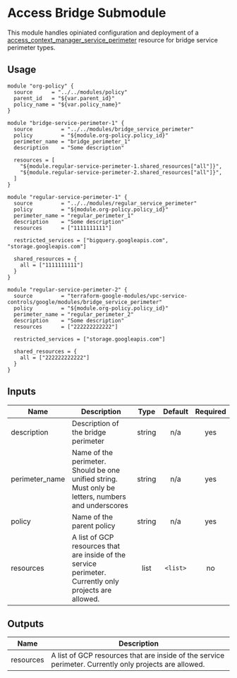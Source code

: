 # Access Bridge Submodule

This module handles opiniated configuration and deployment of a [access_context_manager_service_perimeter](https://www.terraform.io/docs/providers/google/r/access_context_manager_service_perimeter.html) resource for bridge service perimeter types.

## Usage 
```hcl
module "org-policy" {
  source      = "../../modules/policy"
  parent_id   = "${var.parent_id}"
  policy_name = "${var.policy_name}"
}

module "bridge-service-perimeter-1" {
  source         = "../../modules/bridge_service_perimeter"
  policy         = "${module.org-policy.policy_id}"
  perimeter_name = "bridge_perimeter_1"
  description    = "Some description"

  resources = [
    "${module.regular-service-perimeter-1.shared_resources["all"]}",
    "${module.regular-service-perimeter-2.shared_resources["all"]}",
  ]
}

module "regular-service-perimeter-1" {
  source         = "../../modules/regular_service_perimeter"
  policy         = "${module.org-policy.policy_id}"
  perimeter_name = "regular_perimeter_1"
  description    = "Some description"
  resources      = ["1111111111"]

  restricted_services = ["bigquery.googleapis.com", "storage.googleapis.com"]

  shared_resources = {
    all = ["1111111111"]
  }
}

module "regular-service-perimeter-2" {
  source         = "terraform-google-modules/vpc-service-controls/google/modules/bridge_service_perimeter"
  policy         = "${module.org-policy.policy_id}"
  perimeter_name = "regular_perimeter_2"
  description    = "Some description"
  resources      = ["222222222222"]

  restricted_services = ["storage.googleapis.com"]

  shared_resources = {
    all = ["222222222222"]
  }
}
```

[^]: (autogen_docs_start)

## Inputs

| Name | Description | Type | Default | Required |
|------|-------------|:----:|:-----:|:-----:|
| description | Description of the bridge perimeter | string | n/a | yes |
| perimeter\_name | Name of the perimeter. Should be one unified string. Must only be letters, numbers and underscores | string | n/a | yes |
| policy | Name of the parent policy | string | n/a | yes |
| resources | A list of GCP resources that are inside of the service perimeter. Currently only projects are allowed. | list | `<list>` | no |

## Outputs

| Name | Description |
|------|-------------|
| resources | A list of GCP resources that are inside of the service perimeter. Currently only projects are allowed. |

[^]: (autogen_docs_end)
